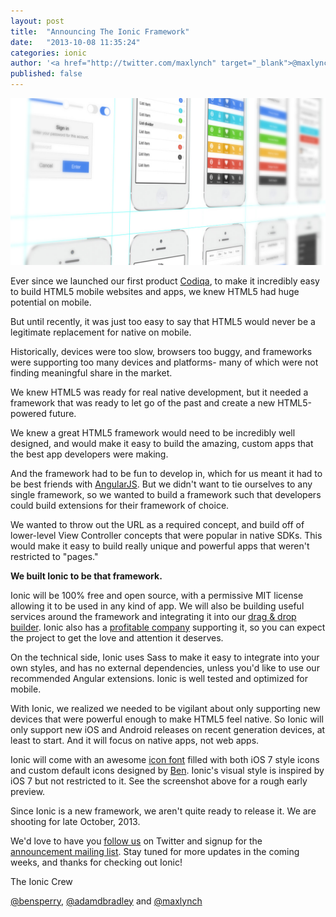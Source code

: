 ```yaml
---
layout: post
title:  "Announcing The Ionic Framework"
date:   "2013-10-08 11:35:24"
categories: ionic
author: '<a href="http://twitter.com/maxlynch" target="_blank">@maxlynch</a>'
published: false
---
```


<img class="showcase-image" src="/img/blog/preview.jpg">

<p>Ever since we launched our first product <a href="http://codiqa.com/">Codiqa</a>, to make it incredibly easy to build HTML5 mobile websites and apps, we knew HTML5 had huge potential on mobile.</p>

<p>But until recently, it was just too easy to say that HTML5 would never be a legitimate replacement for native on mobile.</p>

<p>Historically, devices were too slow, browsers too buggy, and frameworks were supporting too many devices and platforms- many of which were not finding meaningful share in the market.</p>

<p>We knew HTML5 was ready for real native development, but it needed a framework that was ready to let go of the past and create a new HTML5-powered future.</p>

<p>We knew a great HTML5 framework would need to be incredibly well designed, and would make it easy to build the amazing, custom apps that the best app developers were making.</p>

<p>And the framework had to be fun to develop in, which for us meant it had to be best friends with <a href="http://angularjs.com/">AngularJS</a>. But we didn't want to tie ourselves to any single framework, so we wanted to build a framework such that developers could build extensions for their framework of choice.</p>

<p>We wanted to throw out the URL as a required concept, and build off of lower-level View Controller concepts that were popular in native SDKs. This would make it easy to build really unique and powerful apps that weren't restricted to "pages."</p>

<p><strong>We built Ionic to be that framework.</strong></p>

<p>Ionic will be 100% free and open source, with a permissive MIT license allowing it to be used in any kind of app. We will also be building useful services around the framework and integrating it into our <a href="http://codiqa.com/" target="_blank">drag &amp; drop builder</a>. Ionic also has a <a href="http://drifty.com/" target="_blank">profitable company</a> supporting it, so you can expect the project to get the love and attention it deserves.</p>

<p>On the technical side, Ionic uses Sass to make it easy to integrate into your own styles, and has no external dependencies, unless you'd like to use our recommended Angular extensions. Ionic is well tested and optimized for mobile.</p>

<p>With Ionic, we realized we needed to be vigilant about only supporting new devices that were powerful enough to make HTML5 feel native. So Ionic will only support new iOS and Android releases on recent generation devices, at least to start. And it will focus on native apps, not web apps.</p>

<p>Ionic will come with an awesome <a href="http://ionicons.com" target="_blank">icon font</a> filled with both iOS 7 style icons and custom default icons designed by <a href="http://twitter.com/benjsperry">Ben</a>. Ionic's visual style is inspired by iOS 7 but not restricted to it. See the screenshot above for a rough early preview.</p>

<p>Since Ionic is a new framework, we aren't quite ready to release it. We are shooting for late October, 2013.</p>

<p>We'd love to have you <a href="http://twitter.com/ionicframework">follow us</a> on Twitter and signup for the <a href="http://ionicframework.com/">announcement mailing list</a>. Stay tuned for more updates in the coming weeks, and thanks for checking out Ionic!</p>

<p>The Ionic Crew</p>
<p><a href="http://twitter.com/benjsperry">@bensperry</a>, <a href="http://twitter.com/adamdbradley">@adamdbradley</a> and <a href="http://twitter.com/maxlynch">@maxlynch</a></p>
